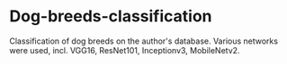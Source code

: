 # Dog-breeds-classification
Classification of dog breeds on the author's database. Various networks were used, incl. VGG16, ResNet101, Inceptionv3, MobileNetv2.
